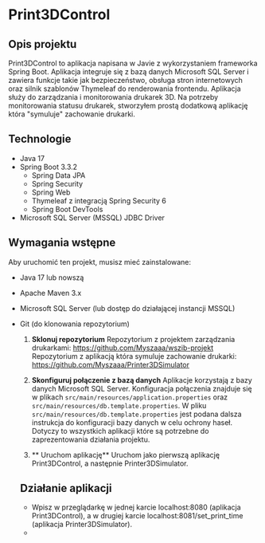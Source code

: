 # Print3DControl

## Opis projektu

Print3DControl to aplikacja napisana w Javie z wykorzystaniem frameworka Spring Boot. 
Aplikacja integruje się z bazą danych Microsoft SQL Server i zawiera funkcje takie jak bezpieczeństwo, obsługa stron internetowych oraz silnik szablonów Thymeleaf do renderowania frontendu. 
Aplikacja służy do zarządzania i monitorowania drukarek 3D.
Na potrzeby monitorowania statusu drukarek, stworzyłem prostą dodatkową aplikację która "symuluje" zachowanie drukarki. 

## Technologie

- Java 17
- Spring Boot 3.3.2
  - Spring Data JPA
  - Spring Security
  - Spring Web
  - Thymeleaf z integracją Spring Security 6
  - Spring Boot DevTools
- Microsoft SQL Server (MSSQL) JDBC Driver

## Wymagania wstępne

Aby uruchomić ten projekt, musisz mieć zainstalowane:

- Java 17 lub nowszą
- Apache Maven 3.x
- Microsoft SQL Server (lub dostęp do działającej instancji MSSQL)
- Git (do klonowania repozytorium)

  1. **Sklonuj repozytorium**
       Repozytorium z projektem zarządzania drukarkami: https://github.com/Myszaaa/wszib-projekt
       Repozytorium z aplikacją która symuluje zachowanie drukarki: https://github.com/Myszaaa/Printer3DSimulator
     
  3. **Skonfiguruj połączenie z bazą danych**
       Aplikacje korzystają z bazy danych Microsoft SQL Server. Konfiguracja połączenia znajduje się w plikach `src/main/resources/application.properties` oraz `src/main/resources/db.template.properties`.
       W pliku `src/main/resources/db.template.properties` jest podana dalsza instrukcja do konfiguracji bazy danych w celu ochrony haseł. Dotyczy to wszystkich aplikacji które są potrzebne do zaprezentowania działania projektu.

  4. ** Uruchom aplikację**
        Uruchom jako pierwszą aplikację Print3DControl, a następnie Printer3DSimulator.
     
  ## Działanie aplikacji
     - Wpisz w przeglądarkę w jednej karcie localhost:8080 (aplikacja Print3DControl), a w drugiej karcie localhost:8081/set_print_time (aplikacja Printer3DSimulator).
     - 
